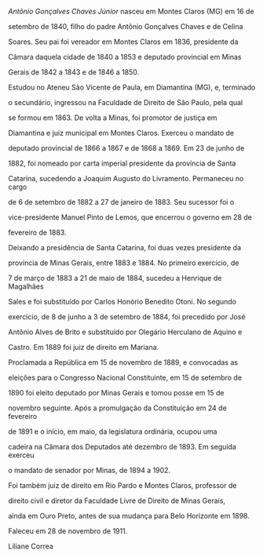 

*Antônio Gonçalves Chaves Júnior* nasceu em Montes Claros (MG) em 16 de

setembro de 1840, filho do padre Antônio Gonçalves Chaves e de Celina

Soares. Seu pai foi vereador em Montes Claros em 1836, presidente da

Câmara daquela cidade de 1840 a 1853 e deputado provincial em Minas

Gerais de 1842 a 1843 e de 1846 a 1850.



Estudou no Ateneu São Vicente de Paula, em Diamantina (MG), e, terminado

o secundário, ingressou na Faculdade de Direito de São Paulo, pela qual

se formou em 1863. De volta a Minas, foi promotor de justiça em

Diamantina e juiz municipal em Montes Claros. Exerceu o mandato de

deputado provincial de 1866 a 1867 e de 1868 a 1869. Em 23 de junho de

1882, foi nomeado por carta imperial presidente da província de Santa

Catarina, sucedendo a Joaquim Augusto do Livramento. Permaneceu no cargo

de 6 de setembro de 1882 a 27 de janeiro de 1883. Seu sucessor foi o

vice-presidente Manuel Pinto de Lemos, que encerrou o governo em 28 de

fevereiro de 1883.



Deixando a presidência de Santa Catarina, foi duas vezes presidente da

província de Minas Gerais, entre 1883 e 1884. No primeiro exercício, de

7 de março de 1883 a 21 de maio de 1884, sucedeu a Henrique de Magalhães

Sales e foi substituído por Carlos Honório Benedito Otoni. No segundo

exercício, de 8 de junho a 3 de setembro de 1884, foi precedido por José

Antônio Alves de Brito e substituído por Olegário Herculano de Aquino e

Castro. Em 1889 foi juiz de direito em Mariana.



Proclamada a República em 15 de novembro de 1889, e convocadas as

eleições para o Congresso Nacional Constituinte, em 15 de setembro de

1890 foi eleito deputado por Minas Gerais e tomou posse em 15 de

novembro seguinte. Após a promulgação da Constituição em 24 de fevereiro

de 1891 e o início, em maio, da legislatura ordinária, ocupou uma

cadeira na Câmara dos Deputados até dezembro de 1893. Em seguida exerceu

o mandato de senador por Minas, de 1894 a 1902.



Foi também juiz de direito em Rio Pardo e Montes Claros, professor de

direito civil e diretor da Faculdade Livre de Direito de Minas Gerais,

ainda em Ouro Preto, antes de sua mudança para Belo Horizonte em 1898.



Faleceu em 28 de novembro de 1911.



Liliane Correa




